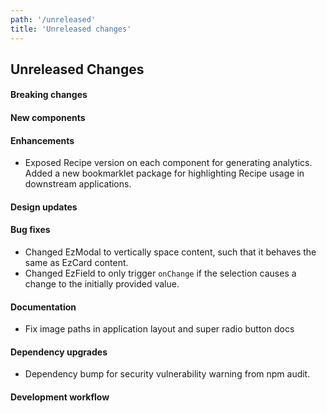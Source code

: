```yaml
---
path: '/unreleased'
title: 'Unreleased changes'
---
```


## Unreleased Changes

#### Breaking changes

#### New components

#### Enhancements

- Exposed Recipe version on each component for generating analytics. Added a new bookmarklet package for highlighting Recipe usage in downstream applications.

#### Design updates

#### Bug fixes

- Changed EzModal to vertically space content, such that it behaves the same as EzCard content.
- Changed EzField to only trigger `onChange` if the selection causes a change to the initially provided value.

#### Documentation

- Fix image paths in application layout and super radio button docs

#### Dependency upgrades

- Dependency bump for security vulnerability warning from npm audit.

#### Development workflow
